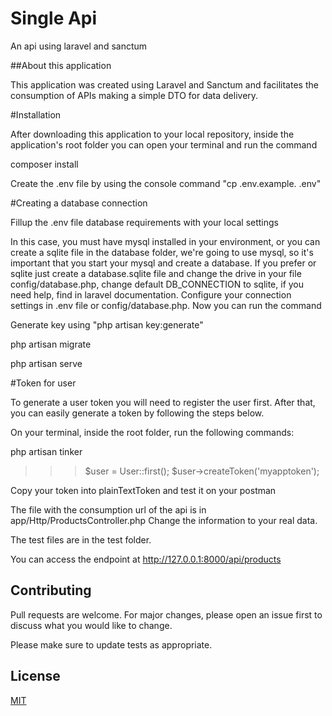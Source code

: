# Single Api
An api using laravel and sanctum

##About this application

This application was created using Laravel and Sanctum and facilitates the consumption of
APIs making a simple DTO for data delivery.

#Installation

After downloading this application to your local repository,
inside the application's root folder you can open your terminal
and run the command

composer install

Create the .env file by using the console command "cp .env.example. .env"

#Creating a database connection

Fillup the .env file database requirements with your local settings

In this case, you must have mysql installed in your environment,
or you can create a sqlite file in the database folder,
we're going to use mysql, so it's important that you start your
mysql and create a database. If you prefer or sqlite just
create a database.sqlite file and change the drive in your file
config/database.php, change default DB_CONNECTION to sqlite, 
if you need help, find in laravel documentation.
Configure your connection settings in .env file or config/database.php.
Now you can run the command

Generate key using "php artisan key:generate"

php artisan migrate

php artisan serve

#Token for user

To generate a user token you will need to register the user first.
After that, you can easily generate a token by following the steps below.

On your terminal, inside the root folder, run the following commands:

php artisan tinker

>>> $user = User::first();
>>> $user->createToken('myapptoken');

Copy your token into plainTextToken and test it on your postman

The file with the consumption url of the api is in app/Http/ProductsController.php
Change the information to your real data.

The test files are in the test folder.

You can access the endpoint at http://127.0.0.1:8000/api/products

## Contributing
Pull requests are welcome. For major changes, please open an issue first to discuss what you would like to change.

Please make sure to update tests as appropriate.

## License
[MIT](https://choosealicense.com/licenses/mit/)




